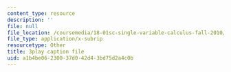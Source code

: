 ```yaml
---
content_type: resource
description: ''
file: null
file_location: /coursemedia/18-01sc-single-variable-calculus-fall-2010/a1b4be06230037d042d43bd75d2a4c0b_MK_0QHbUnIA.srt
file_type: application/x-subrip
resourcetype: Other
title: 3play caption file
uid: a1b4be06-2300-37d0-42d4-3bd75d2a4c0b
---
```

